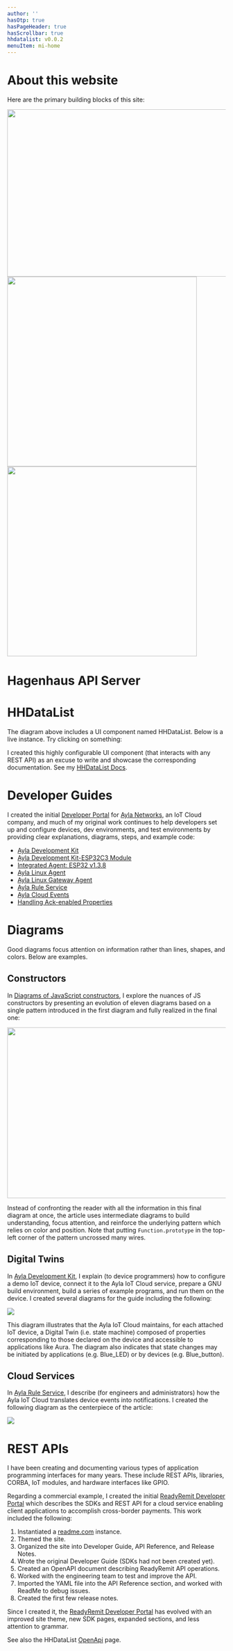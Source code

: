 ```yaml
---
author: ''
hasOtp: true
hasPageHeader: true
hasScrollbar: true
hhdatalist: v0.0.2
menuItem: mi-home
---
```


# About this website

Here are the primary building blocks of this site:

<div class="mb-3">
  <div class="d-none d-md-block">
    <div><img src="webapp-h.png" class="img-fluid d-block" width="900" height="385"; loading="lazy"></div>
  </div>
  <div class="d-md-none">
    <div><img src="webapp-v1.png" class="img-fluid d-block" height="437"; loading="lazy"></div>
    <div><img src="webapp-v2.png" class="img-fluid d-block" height="437"; loading="lazy"></div>
  </div>
</div>

# Hagenhaus API Server



# HHDataList

The diagram above includes a UI component named HHDataList. Below is a live instance. Try clicking on something:

<div id="players-datalist" class="hh-data-list mt-4"></div>
<script>
  var playersOptions = new DLPlayersOptions002('players-datalist');
  playersOptions.themeDefinition.name = 'firebrick';
  new HHDataList(playersOptions);
</script>

I created this highly configurable UI component (that interacts with any REST API) as an excuse to write and showcase the corresponding documentation. See my [HHDataList Docs](/en/hhdatalist/v0.0.2/).

# Developer Guides

I created the initial [Developer Portal](https://docs.aylanetworks.com/) for [Ayla Networks](https://www.aylanetworks.com/), an IoT Cloud company, and much of my original work continues to help developers set up and configure devices, dev environments, and test environments by providing clear explanations, diagrams, steps, and example code:

* [Ayla Development Kit](https://docs.aylanetworks.com/docs/ayla-development-kit)
* [Ayla Development Kit-ESP32C3 Module](https://docs.aylanetworks.com/docs/ayla-development-kit-esp32c3-module)
* [Integrated Agent: ESP32 v1.3.8](https://docs.aylanetworks.com/docs/version-138)
* [Ayla Linux Agent](https://docs.aylanetworks.com/docs/ayla-linux-device-solution)
* [Ayla Linux Gateway Agent](https://docs.aylanetworks.com/docs/ayla-linux-gateway-solution)
* [Ayla Rule Service](https://docs.aylanetworks.com/docs/ayla-rule-service-ars-preview)
* [Ayla Cloud Events](https://docs.aylanetworks.com/docs/ayla-data-export-and-streaming-features)
* [Handling Ack-enabled Properties](https://docs.aylanetworks.com/docs/handling-ack-enabled-properties)

# Diagrams

Good diagrams focus attention on information rather than lines, shapes, and colors. Below are examples.

## Constructors

In [Diagrams of JavaScript constructors](https://medium.com/hagenhaus/diagrams-of-javascript-constructors-0e348b67dfee), I explore the nuances of JS constructors by presenting an evolution of eleven diagrams based on a single pattern introduced in the first diagram and fully realized in the final one:

<p><img src="constructor2.png" class="img-fluid d-block" width="672" height="393"; loading="lazy"></p>

Instead of confronting the reader with all the information in this final diagram at once, the article uses intermediate diagrams to build understanding, focus attention, and reinforce the underlying pattern which relies on color and position. Note that putting `Function.prototype` in the top-left corner of the pattern uncrossed many wires.

## Digital Twins

In [Ayla Development Kit](https://docs.aylanetworks.com/docs/ayla-development-kit), I explain (to device programmers) how to configure a demo IoT device, connect it to the Ayla IoT Cloud service, prepare a GNU build environment, build a series of example programs, and run them on the device. I created several diagrams for the guide including the following:

<p><img src="ayla-device-cloud-app.png" class="img-fluid d-block" loading="lazy"></p>

This diagram illustrates that the Ayla IoT Cloud maintains, for each attached IoT device, a Digital Twin (i.e. state machine) composed of properties corresponding to those declared on the device and accessible to applications like Aura. The diagram also indicates that state changes may be initiated by applications (e.g. Blue_LED) or by devices (e.g. Blue_button).

## Cloud Services

In [Ayla Rule Service](https://docs.aylanetworks.com/docs/ayla-rule-service-ars-preview), I describe (for engineers and administrators) how the Ayla IoT Cloud translates device events into notifications. I created the following diagram as the centerpiece of the article:

<p><img src="ayla-rule-service.png" class="img-fluid d-block" loading="lazy"></p>

# REST APIs

I have been creating and documenting various types of application programming interfaces for many years. These include REST APIs, libraries, CORBA, IoT modules, and hardware interfaces like GPIO.

Regarding a commercial example, I created the initial [ReadyRemit Developer Portal](https://developer.readyremit.com/) which describes the SDKs and REST API for a cloud service enabling client applications to accomplish cross-border payments. This work included the following:

1. Instantiated a [readme.com](https://readme.com/) instance.
1. Themed the site.
1. Organized the site into Developer Guide, API Reference, and Release Notes.
1. Wrote the original Developer Guide (SDKs had not been created yet).
1. Created an OpenAPI document describing ReadyRemit API operations.
1. Worked with the engineering team to test and improve the API.
1. Imported the YAML file into the API Reference section, and worked with ReadMe to debug issues.
1. Created the first few release notes.

Since I created it, the [ReadyRemit Developer Portal](https://developer.readyremit.com/) has evolved with an improved site theme, new SDK pages, expanded sections, and less attention to grammar. 

See also the HHDataList [OpenApi](/en/hhdatalist/v0.0.2/openapi/) page.
